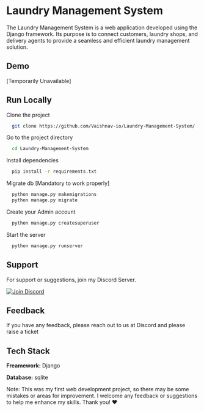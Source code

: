 
# Laundry Management System

The Laundry Management System is a web application developed using the Django framework. Its purpose is to connect customers, laundry shops, and delivery agents to provide a seamless and efficient laundry management solution.


## Demo

[Temporarily Unavailable]


## Run Locally

Clone the project

```bash
  git clone https://github.com/Vaishnav-io/Laundry-Management-System/
```

Go to the project directory

```bash
  cd Laundry-Management-System
```

Install dependencies

```bash
  pip install -r requirements.txt
```

Migrate db [Mandatory to work properly]

```bash
  python manage.py makemigrations
  python manage.py migrate
```
Create your Admin account

```bash
  python manage.py createsuperuser
```

Start the server

```bash
  python manage.py runserver
```


## Support

For support or suggestions, join my Discord Server.

<a href="https://discord.gg/yNKKCqkSAX" target="_blank">
  <img src="https://img.shields.io/badge/Discord-%237289DA.svg?logo=discord&logoColor=white" alt="Join Discord"">
</a>


## Feedback

If you have any feedback, please reach out to us at Discord and please raise a ticket


## Tech Stack

**Freamework:** Django

**Database:** sqlite


Note: This was my first web development project, so there may be some mistakes or areas for improvement. I welcome any feedback or suggestions to help me enhance my skills. Thank you! ❤️
